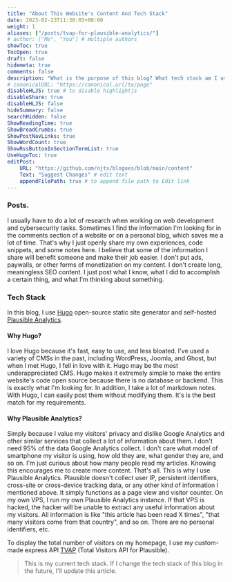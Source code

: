 ```yaml
---
title: "About This Website's Content And Tech Stack"
date: 2023-02-23T11:30:03+00:00
weight: 1
aliases: ["/posts/tvap-for-plausible-analytics/"]
# author: ["Me", "You"] # multiple authors
showToc: true
TocOpen: true
draft: false
hidemeta: true
comments: false
description: "What is the purpose of this blog? What tech stack am I using for this website?"
# canonicalURL: "https://canonical.url/to/page"
disableHLJS: true # to disable highlightjs
disableShare: true
disableHLJS: false
hideSummary: false
searchHidden: false
ShowReadingTime: true
ShowBreadCrumbs: true
ShowPostNavLinks: true
ShowWordCount: true
ShowRssButtonInSectionTermList: true
UseHugoToc: true
editPost:
    URL: "https://github.com/njts/blogoes/blob/main/content"
    Text: "Suggest Changes" # edit text
    appendFilePath: true # to append file path to Edit link
---
```

### Posts.
I usually have to do a lot of research when working on web development and cybersecurity tasks. Sometimes I find the information I'm looking for in the comments section of a website or on a personal blog, which saves me a lot of time. 
That's why I just openly share my own experiences, code snippets, and some notes here. I believe that some of the information I share will benefit someone and make their job easier. I don't put ads, paywalls, or other forms of monetization on my content. I don't create long, meaningless SEO content. I just post what I know, what I did to accomplish a certain thing, and what I'm thinking about something. 

### Tech Stack
In this blog, I use [Hugo](https://gohugo.io/) open-source static site generator and self-hosted [Plausible Analytics](https://plausible.io/).

#### Why Hugo?
I love Hugo because it's fast, easy to use, and less bloated. I've used a variety of CMSs in the past, including WordPress, Joomla, and Ghost, but when I met Hugo, I fell in love with it. Hugo may be the most underappreciated CMS. Hugo makes it extremely simple to make the entire website's code open source because there is no database or backend. This is exactly what I'm looking for. In addition, I take a lot of markdown notes. With Hugo, I can easily post them without modifying them. It's is the best match for my requirements.

#### Why Plausible Analytics?
Simply because I value my visitors' privacy and dislike Google Analytics and other similar services that collect a lot of information about them. I don't need 95% of the data Google Analytics collect. I don't care what model of smartphone my visitor is using, how old they are, what gender they are, and so on. I'm just curious about how many people read my articles. Knowing this encourages me to create more content. That's all. This is why I use Plausible Analytics. Plausible doesn't collect user IP, persistent identifiers, cross-site or cross-device tracking data, or any other kind of information I mentioned above. It simply functions as a page view and visitor counter. On my own VPS, I run my own Plausible Analytics instance. If that VPS is hacked, the hacker will be unable to extract any useful information about my visitors. All information is like "this article has been read X times", "that many visitors come from that country", and so on. There are no personal identifiers, etc.

To display the total number of visitors on my homepage, I use my custom-made express API [TVAP](https://github.com/njts/TVAP) (Total Visitors API for Plausible).

> This is my current tech stack. If I change the tech stack of this blog in the future, I'll update this article.
